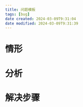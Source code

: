 ```yaml
---
title: 问题模板
tags: [bug]
date created: 2024-03-09T9:31:04
date modified: 2024-03-09T9:31:39
---
```


# 情形

# 分析

# 解决步骤
